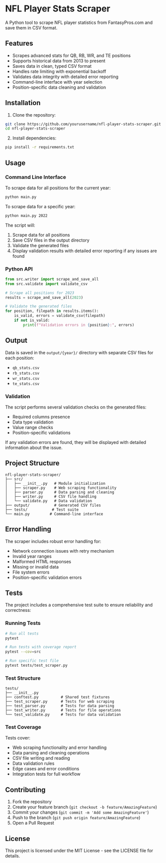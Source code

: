 # NFL Player Stats Scraper

A Python tool to scrape NFL player statistics from FantasyPros.com and save them in CSV format.

## Features

- Scrapes advanced stats for QB, RB, WR, and TE positions
- Supports historical data from 2013 to present
- Saves data in clean, typed CSV format
- Handles rate limiting with exponential backoff
- Validates data integrity with detailed error reporting
- Command-line interface with year selection
- Position-specific data cleaning and validation

## Installation

1. Clone the repository:
```bash
git clone https://github.com/yourusername/nfl-player-stats-scraper.git
cd nfl-player-stats-scraper
```

2. Install dependencies:
```bash
pip install -r requirements.txt
```

## Usage

### Command Line Interface

To scrape data for all positions for the current year:

```bash
python main.py
```

To scrape data for a specific year:

```bash
python main.py 2022
```

The script will:
1. Scrape data for all positions
2. Save CSV files in the output directory
3. Validate the generated files
4. Display validation results with detailed error reporting if any issues are found

### Python API

```python
from src.writer import scrape_and_save_all
from src.validate import validate_csv

# Scrape all positions for 2023
results = scrape_and_save_all(2023)

# Validate the generated files
for position, filepath in results.items():
    is_valid, errors = validate_csv(filepath)
    if not is_valid:
        print(f"Validation errors in {position}:", errors)
```

## Output

Data is saved in the `output/{year}/` directory with separate CSV files for each position:
- `qb_stats.csv`
- `rb_stats.csv`
- `wr_stats.csv`
- `te_stats.csv`

### Validation

The script performs several validation checks on the generated files:
- Required columns presence
- Data type validation
- Value range checks
- Position-specific validations

If any validation errors are found, they will be displayed with detailed information about the issue.

## Project Structure

```
nfl-player-stats-scraper/
├── src/
│   ├── __init__.py   # Module initialization
│   ├── scraper.py    # Web scraping functionality
│   ├── parser.py     # Data parsing and cleaning
│   ├── writer.py     # CSV file handling
│   └── validate.py   # Data validation
├── output/           # Generated CSV files
├── tests/           # Test suite
└── main.py         # Command-line interface
```

## Error Handling

The scraper includes robust error handling for:
- Network connection issues with retry mechanism
- Invalid year ranges
- Malformed HTML responses
- Missing or invalid data
- File system errors
- Position-specific validation errors

## Tests

The project includes a comprehensive test suite to ensure reliability and correctness:

### Running Tests

```bash
# Run all tests
pytest

# Run tests with coverage report
pytest --cov=src

# Run specific test file
pytest tests/test_scraper.py
```

### Test Structure

```
tests/
├── __init__.py
├── conftest.py          # Shared test fixtures
├── test_scraper.py      # Tests for web scraping
├── test_parser.py       # Tests for data parsing
├── test_writer.py       # Tests for file operations
└── test_validate.py     # Tests for data validation
```

### Test Coverage

Tests cover:
- Web scraping functionality and error handling
- Data parsing and cleaning operations
- CSV file writing and reading
- Data validation rules
- Edge cases and error conditions
- Integration tests for full workflow

## Contributing

1. Fork the repository
2. Create your feature branch (`git checkout -b feature/AmazingFeature`)
3. Commit your changes (`git commit -m 'Add some AmazingFeature'`)
4. Push to the branch (`git push origin feature/AmazingFeature`)
5. Open a Pull Request

## License

This project is licensed under the MIT License - see the LICENSE file for details. 